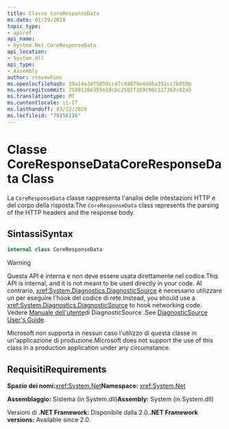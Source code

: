 ```yaml
---
title: Classe CoreResponseData
ms.date: 01/29/2018
topic_type:
- apiref
api_name:
- System.Net.CoreResponseData
api_location:
- System.dll
api_type:
- Assembly
author: stevewhims
ms.openlocfilehash: 39a14a3df5059cc47cd4879e4d4ba351cc7b655b
ms.sourcegitcommit: 7588136e355e10cbc2582f389c90c127363c02a5
ms.translationtype: MT
ms.contentlocale: it-IT
ms.lasthandoff: 03/12/2020
ms.locfileid: "79156116"
---
```

# <a name="coreresponsedata-class"></a><span data-ttu-id="09ec6-102">Classe CoreResponseData</span><span class="sxs-lookup"><span data-stu-id="09ec6-102">CoreResponseData Class</span></span>

<span data-ttu-id="09ec6-103">La `CoreResponseData` classe rappresenta l'analisi delle intestazioni HTTP e del corpo della risposta.</span><span class="sxs-lookup"><span data-stu-id="09ec6-103">The `CoreResponseData` class represents the parsing of the HTTP headers and the response body.</span></span>

## <a name="syntax"></a><span data-ttu-id="09ec6-104">Sintassi</span><span class="sxs-lookup"><span data-stu-id="09ec6-104">Syntax</span></span>
  
```csharp
internal class CoreResponseData
```

> [!WARNING]
> <span data-ttu-id="09ec6-105">Questa API è interna e non deve essere usata direttamente nel codice.</span><span class="sxs-lookup"><span data-stu-id="09ec6-105">This API is internal, and it is not meant to be used directly in your code.</span></span> <span data-ttu-id="09ec6-106">Al contrario, <xref:System.Diagnostics.DiagnosticSource> è necessario utilizzare un per eseguire l'hook del codice di rete.</span><span class="sxs-lookup"><span data-stu-id="09ec6-106">Instead, you should use a <xref:System.Diagnostics.DiagnosticSource> to hook networking code.</span></span> <span data-ttu-id="09ec6-107">Vedere [Manuale dell'utente](https://github.com/dotnet/runtime/blob/master/src/libraries/System.Diagnostics.DiagnosticSource/src/DiagnosticSourceUsersGuide.md)di DiagnosticSource .</span><span class="sxs-lookup"><span data-stu-id="09ec6-107">See [DiagnosticSource User's Guide](https://github.com/dotnet/runtime/blob/master/src/libraries/System.Diagnostics.DiagnosticSource/src/DiagnosticSourceUsersGuide.md).</span></span>
>
> <span data-ttu-id="09ec6-108">Microsoft non supporta in nessun caso l'utilizzo di questa classe in un'applicazione di produzione.</span><span class="sxs-lookup"><span data-stu-id="09ec6-108">Microsoft does not support the use of this class in a production application under any circumstance.</span></span>

## <a name="requirements"></a><span data-ttu-id="09ec6-109">Requisiti</span><span class="sxs-lookup"><span data-stu-id="09ec6-109">Requirements</span></span>

<span data-ttu-id="09ec6-110">**Spazio dei nomi:**<xref:System.Net></span><span class="sxs-lookup"><span data-stu-id="09ec6-110">**Namespace:** <xref:System.Net></span></span>

<span data-ttu-id="09ec6-111">**Assemblaggio:** Sistema (in System.dll)</span><span class="sxs-lookup"><span data-stu-id="09ec6-111">**Assembly:** System (in System.dll)</span></span>

<span data-ttu-id="09ec6-112">Versioni di **.NET Framework:** Disponibile dalla 2.0.</span><span class="sxs-lookup"><span data-stu-id="09ec6-112">**.NET Framework versions:** Available since 2.0.</span></span>
